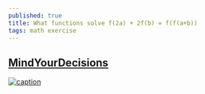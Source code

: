 ```yaml
---
published: true
title: What functions solve f(2a) + 2f(b) = f(f(a+b))
tags: math exercise
---
```

## [MindYourDecisions](https://www.youtube.com/watch?v=uJqbHaFqjmI)

[![caption](https://img.youtube.com/vi/uJqbHaFqjmI/0.jpg)](https://www.youtube.com/watch?v=uJqbHaFqjmI)